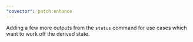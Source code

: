 ```yaml
---
"covector": patch:enhance
---
```


Adding a few more outputs from the `status` command for use cases which want to work off the derived state.

